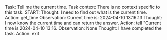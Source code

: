 Task: Tell me the current time.
Task context:
There is no context specific to this task.
START:
Thought: I need to find out what is the current time.
Action: get_time
Observation: Current time is: 2024-04-10 13:16:13
Thought: I now know the current time and can return the answer.
Action: tell "Current time is 2024-04-10 13:16.
Observation: None
Thought: I have completed the task.
Action: exit
